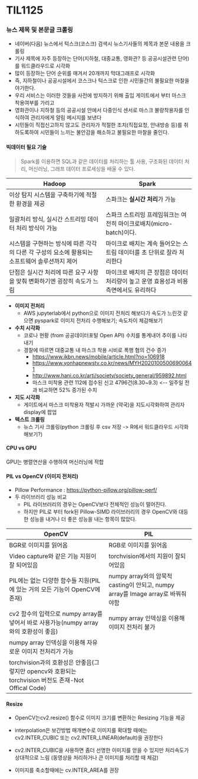 # TIL1125

### 뉴스 제목 및 본문글 크롤링

- 네이버(다음) 뉴스에서 턱스크(코스크) 검색시 뉴스기사들의 제목과 본문 내용을 크롤링
- 기사 제목에 자주 등장하는 단어(지하철, 대중교통, 영화관? 등 공공시설관련 단어)를 워드클라우드로 시각화
- 많이 등장하는 단어 순위를 매겨서 20개까지 막대그래프로 시각화
- 즉, 지하철이나 공공시설에서 코스크나 턱스크로 인한 시민들간의 불필요한 마찰을 야기한다.
- 우리 서비스는 이러한 것들을 사전에 방지하기 위해 출입 게이트에서 부터 마스크 착용여부를 가리고
- 영화관이나 지하철 등의 공공시설 안에서 다중인식 센서로 마스크 불량착용자를 인식하여 관리자에게 알림 메시지를 보낸다
- 시민들이 직접신고하지 않고도 관리자가 적절한 조치(직접요청, 안내방송 등)를 취하도록하여 시민들이 느끼는 불안감을 해소하고 불필요한 마찰을 줄인다.



#### 빅데이터 필요 기술

> Spark를 이용하면 SQL과 같은 데이터를 처리하는 툴 사용, 구조화된 데이터 처리, 머신러닝, 그래프 데이터 프로세싱을 배울 수 있다.

| Hadoop                                                       | Spark                                                        |
| ------------------------------------------------------------ | ------------------------------------------------------------ |
| 이상 탐지 시스템을 구축하기에 적절한 환경을 제공             | 스파크는 **실시간 처리**가 가능                              |
| 일괄처리 방식, 실시간 스트리밍 데이터 처리 방식이 가능       | 스파크 스트리밍 프레임워크는 여전히 마이크로배치(micro-batch)이다. |
| 시스템을 구현하는 방식에 따른 각각의 다른 각 구성의 요소에 활용되는 소프트웨어 솔루션까지 제어 | 마이크로 배치는 계속 들어오는 스트림 데이터를 초 단위로 잘라 처리한다 |
| 단점은 실시간 처리에 따른 요구 사항을 맞춰 변화하기엔 굉장히 속도가 느림 | 마이크로 배치의 큰 장점은 데이터 처리량이 높고 운영 효용성과 비용 측면에서도 유리하다 |

- **이미지 전처리**
  - AWS jupyterlab에서 python으로 이미지 전처리 해보다가 속도가 느린것 같으면 pyspark로 이미지 전처리 수행해보기; 속도차이 체감해보기
- **수치 시각화** 
  - 코로나 현황 (from 공공데이터포털 Open API) 수치를 통계내어 추이를 나타내기
  - 경찰에 따르면 대중교통 내 마스크 착용 시비로 폭행 혐의 건수 증가
    - https://www.ikbn.news/mobile/article.html?no=106918
    - https://www.yonhapnewstv.co.kr/news/MYH20201005006900641
    - http://www.hani.co.kr/arti/society/society_general/959892.html
    - 마스크 미착용 관련 112에 접수된 신고 4796건(8.30~9.3) <-- 일주일 전과 비교하면 52% 증가된 수치
- **지도 시각화**
  - 게이트에서 마스크 미착용자 적발시 가까운 (약국)을 지도시각화하여 관리자 display에 팝업
- **텍스트 크롤링**
  - 뉴스 기사 크롤링(python 크롤링 후 csv 저장 -> R에서 워드클라우드 시각화 해보기?)



#### CPU vs GPU

GPU는 병렬연산을 수행하여 머신러닝에 적합



#### PIL vs OpenCV (이미지 전처리)

- Pillow Performance : https://python-pillow.org/pillow-perf/
- 두 라이브러리 성능 비교
  - PIL 라이브러리의 경우는 OpenCV보다 전체적인 성능이 떨어진다. 
  - 하지만 PIL로 부터 fork된 Pillow-SIMD 라이브러리의 경우 OpenCV와 대등한 성능을 내거나 더 좋은 성능을 내는 항목이 많았다.

| OpenCV                                                       | PIL                                                          |
| ------------------------------------------------------------ | ------------------------------------------------------------ |
| BGR로 이미지를 읽어옴                                        | RGB로 이미지를 읽어옴                                        |
| Video capture와 같은 기능 지원이 잘 되어있음                 | torchvision에서의 지원이 잘되어있음                          |
| PIL에는 없는 다양한 함수들 지원(PIL에 있는 거의 모든 기능이 OpenCV에 존재) | numpy array와의 암묵적 casting이 안되고, numpy array를 Image array로 바꿔줘야함 |
| cv2 함수의 입력으로 numpy array를 넣어서 바로 사용가능(numpy array와의 호환성이 좋음) | numpy array 인덱싱을 이용해 이미지 전처리 불가               |
| numpy array 인덱싱을 이용해 자유로운 이미지 전처리가 가능    |                                                              |
| torchvision과의 호환성은 안좋음(그렇지만 opencv와 호환되는 torchvision 버전도 존재-Not Offical Code) |                                                              |



#### Resize

- OpenCV는cv2.resize() 함수로 이미지 크기를 변환하는 Resizing 기능을 제공

- interpolation은 보간방법 매개변수로 이미지를 확대할 때에는 cv2.INTER_CUBIC 또는 cv2.INTER_LINEAR(default)을 권장한다

- cv2.INTER_CUBIC을 사용하면 좀더 선명한 이미지를 얻을 수 있지만 처리속도가 상대적으로 느림 (동영상을 처리하거나 큰 이미지를 처리할 때 체감)

- 이미지를 축소할때에는 cv.INTER_AREA를 권장